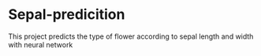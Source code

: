 # Sepal-predicition
This project predicts the type of flower according to sepal length and width with neural network
